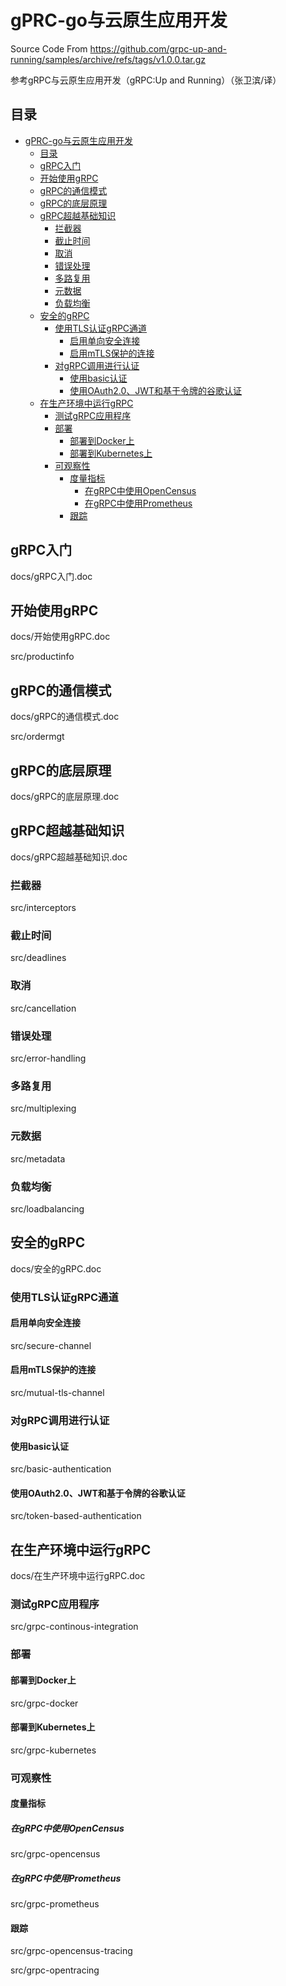 # gPRC-go与云原生应用开发
Source Code From https://github.com/grpc-up-and-running/samples/archive/refs/tags/v1.0.0.tar.gz

参考gRPC与云原生应用开发（gRPC:Up and Running）（张卫滨/译）

## 目录
-   [gPRC-go与云原生应用开发](#gprc-go与云原生应用开发)
    -   [目录](#目录)
    -   [gRPC入门](#grpc入门)
    -   [开始使用gRPC](#开始使用grpc)
    -   [gRPC的通信模式](#grpc的通信模式)
    -   [gRPC的底层原理](#grpc的底层原理)
    -   [gRPC超越基础知识](#grpc超越基础知识)
        -   [拦截器](#拦截器)
        -   [截止时间](#截止时间)
        -   [取消](#取消)
        -   [错误处理](#错误处理)
        -   [多路复用](#多路复用)
        -   [元数据](#元数据)
        -   [负载均衡](#负载均衡)
    -   [安全的gRPC](#安全的grpc)
        -   [使用TLS认证gRPC通道](#使用tls认证grpc通道)
            -   [启用单向安全连接](#启用单向安全连接)
            -   [启用mTLS保护的连接](#启用mtls保护的连接)
        -   [对gRPC调用进行认证](#对grpc调用进行认证)
            -   [使用basic认证](#使用basic认证)
            -   [使用OAuth2.0、JWT和基于令牌的谷歌认证](#使用oauth2.0jwt和基于令牌的谷歌认证)
    -   [在生产环境中运行gRPC](#在生产环境中运行grpc)
        -   [测试gRPC应用程序](#测试grpc应用程序)
        -   [部署](#部署)
            -   [部署到Docker上](#部署到docker上)
            -   [部署到Kubernetes上](#部署到kubernetes上)
        -   [可观察性](#可观察性)
            -   [度量指标](#度量指标)
                -   [在gRPC中使用OpenCensus](#在grpc中使用opencensus)
                -   [在gRPC中使用Prometheus](#在grpc中使用prometheus)
            -   [跟踪](#跟踪)

## gRPC入门
docs/gRPC入门.doc

## 开始使用gRPC
docs/开始使用gRPC.doc

src/productinfo

## gRPC的通信模式
docs/gRPC的通信模式.doc

src/ordermgt

## gRPC的底层原理
docs/gRPC的底层原理.doc

## gRPC超越基础知识
docs/gRPC超越基础知识.doc

### 拦截器
src/interceptors

### 截止时间
src/deadlines

### 取消
src/cancellation

### 错误处理
src/error-handling

### 多路复用
src/multiplexing

### 元数据
src/metadata

### 负载均衡
src/loadbalancing

## 安全的gRPC
docs/安全的gRPC.doc

### 使用TLS认证gRPC通道

#### 启用单向安全连接
src/secure-channel

#### 启用mTLS保护的连接
src/mutual-tls-channel

### 对gRPC调用进行认证

#### 使用basic认证
src/basic-authentication

#### 使用OAuth2.0、JWT和基于令牌的谷歌认证
src/token-based-authentication

## 在生产环境中运行gRPC
docs/在生产环境中运行gRPC.doc

### 测试gRPC应用程序
src/grpc-continous-integration

### 部署
#### 部署到Docker上
src/grpc-docker

#### 部署到Kubernetes上
src/grpc-kubernetes

### 可观察性
#### 度量指标
##### 在gRPC中使用OpenCensus
src/grpc-opencensus

##### 在gRPC中使用Prometheus
src/grpc-prometheus

#### 跟踪
src/grpc-opencensus-tracing

src/grpc-opentracing
